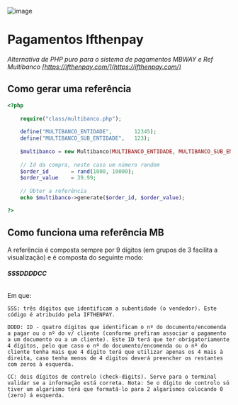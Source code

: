 ![image](https://uicdn.toast.com/toastui/img/tui-editor-bi.png)

# Pagamentos Ifthenpay
*Alternativa de PHP puro para o sistema de pagamentos MBWAY e Ref Multibanco [https://ifthenpay.com/](https://ifthenpay.com/)*

## Como gerar uma referência

```php
<?php
    
    require("class/multibanco.php");
    
    define("MULTIBANCO_ENTIDADE",       12345);
    define("MULTIBANCO_SUB_ENTIDADE",   123);
    
    $multibanco = new Multibanco(MULTIBANCO_ENTIDADE, MULTIBANCO_SUB_ENTIDADE);
    
    // Id da compra, neste caso um número random
    $order_id       = rand(1000, 10000);
    $order_value    = 39.99; 
    
    // Obter a referência
    echo $multibanco->generate($order_id, $order_value);

?>
```

## Como funciona uma referência MB 
A referência é composta sempre por 9 dígitos (em grupos de 3 facilita a visualização) e é composta do seguinte modo:

###### ***SSSDDDDCC***

Em que:

```
SSS: três dígitos que identificam a subentidade (o vendedor). Este código é atribuído pela IFTHENPAY.
```

```
DDDD: ID - quatro dígitos que identificam o nº do documento/encomenda a pagar ou o nº do v/ cliente (conforme prefiram associar o pagamento a um documento ou a um cliente). Este ID terá que ter obrigatoriamente 4 dígitos, pelo que caso o nº do documento/encomenda ou o nº do cliente tenha mais que 4 dígito terá que utilizar apenas os 4 mais à direita, caso tenha menos de 4 dígitos deverá preencher os restantes com zeros à esquerda.
```


```
CC: dois dígitos de controlo (check-digits). Serve para o terminal validar se a informação está correta. Nota: Se o dígito de controlo só tiver um algarismo terá que formatá-lo para 2 algarismos colocando 0 (zero) á esquerda.
```
